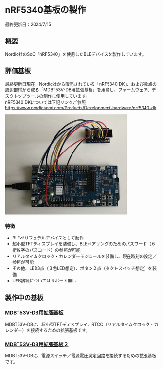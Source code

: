 # nRF5340基板の製作

最終更新日：2024/7/15

## 概要

Nordic社のSoC「nRF5340」を使用したBLEデバイスを製作しています。

## 評価基板

最終更新日現在、Nordic社から販売されている「nRF5340 DK」、および数点の周辺部材から成る「MDBT53V-DB用拡張基板」を用意し、ファームウェア、デスクトップツールの制作に使用しています。<br>
nRF5340 DKについては下記リンクご参照<br>
https://www.nordicsemi.com/Products/Development-hardware/nrf5340-dk

<img src="images/BOARD_01.jpg" width="400">

### 特徴
- BLEペリフェラルデバイスとして動作
- 超小型TFTディスプレイを装備し、BLEペアリングのためのパスワード（６桁数字のパスコード）の参照が可能
- リアルタイムクロック・カレンダーモジュールを装備し、現在時刻の設定／参照が可能
- その他、LED3点（３色LED想定）、ボタン２点（タクトスイッチ想定）を装備
- USB接続についてはサポート無し

## 製作中の基板

### [MDBT53V-DB用拡張基板](../../Markdowns/Hardwares/MDBT53VDBEXT.md)

MDBT53V-DBに、超小型TFTディスプレイ、RTCC（リアルタイムクロック・カレンダー）を接続するための拡張基板です。

### [MDBT53V-DB用拡張基板２](../../Markdowns/Hardwares/MDBT53VDBEXT2.md)

MDBT53V-DBに、電源スイッチ／電源電圧測定回路を接続するための拡張基板です。
